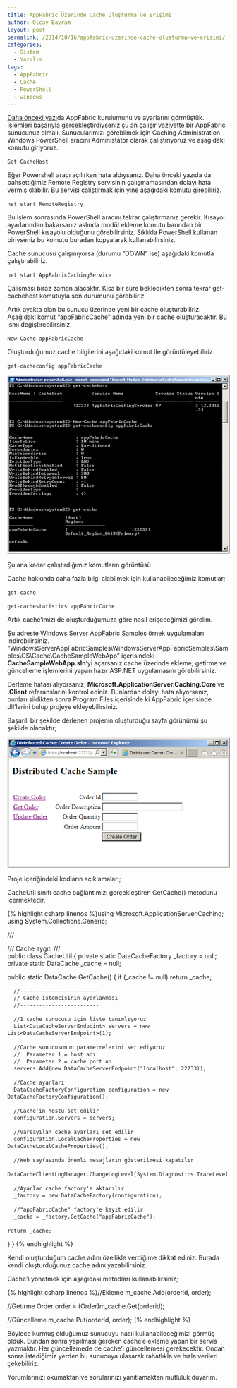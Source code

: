 ```yaml
---
title: AppFabric Üzerinde Cache Oluşturma ve Erişimi
author: Olcay Bayram
layout: post
permalink: /2014/10/16/appfabric-uzerinde-cache-olusturma-ve-erisimi/
categories:
  - Sistem
  - Yazılım
tags:
  - AppFabric
  - Cache
  - PowerShell
  - windows
---
```

[Daha önceki yazı][1]da AppFabric kurulumunu ve ayarlarını görmüştük. İşlemleri başarıyla gerçekleştirdiyseniz şu an çalışır vaziyette bir AppFabric sunucunuz olmalı. Sunucularımızı görebilmek için Caching Administration Windows PowerShell aracını Administator olarak çalıştırıyoruz ve aşağıdaki komutu giriyoruz.

`Get-CacheHost`

Eğer Powershell aracı açılırken hata aldıysanız. Daha önceki yazıda da bahsettiğimiz Remote Registry servisinin çalışmamasından dolayı hata vermiş olabilir. Bu servisi çalıştırmak için yine aşağıdaki komutu girebiliriz.

`net start RemoteRegistry`

Bu işlem sonrasında PowerShell aracını tekrar çalıştırmanız gerekir. Kısayol ayarlarından bakarsanız aslında modül ekleme komutu barından bir PowerShell kısayolu olduğunu görebilirsiniz. Sıklıkla PowerShell kullanan biriyseniz bu komutu buradan kopyalarak kullanabilirsiniz.

Cache sunucusu çalışmıyorsa (durumu &#8220;DOWN&#8221; ise) aşağıdaki komutla çalıştırabiliriz.

`net start AppFabricCachingService`

Çalışması biraz zaman alacaktır. Kısa bir süre bekledikten sonra tekrar get-cachehost komutuyla son durumunu görebiliriz.

Artık ayakta olan bu sunucu üzerinde yeni bir cache oluşturabiliriz. Aşağıdaki komut &#8220;appFabricCache&#8221; adında yeni bir cache oluşturacaktır. Bu ismi değiştirebilirsiniz.

`New-Cache appFabricCache`

Oluşturduğumuz cache bilgilerini aşağıdaki komut ile görüntüleyebiliriz.

`get-cacheconfig appFabricCache`

![Komutlar](/wp-content/uploads/2014/10/Step5.png)

Şu ana kadar çalıştırdığımız komutların görüntüsü

Cache hakkında daha fazla bilgi alabilmek için kullanabileceğimiz komutlar;

`get-cache`

`get-cachestatistics appFabricCache`

Artık cache&#8217;imizi de oluşturduğumuza göre nasıl erişeceğimizi görelim.

Şu adreste <a href="http://go.microsoft.com/fwlink/?LinkId=169336" target="_blank">Windows Server AppFabric Samples</a> örnek uygulamaları indirebilirsiniz. &#8220;WindowsServerAppFabricSamples\WindowsServerAppFabricSamples\Samples\CS\Cache\CacheSampleWebApp&#8221; içerisindeki **CacheSampleWebApp.sln**&#8216;yi açarsanız cache üzerinde ekleme, getirme ve güncelleme işlemlerini yapan hazır ASP.NET uygulamasını görebilirsiniz.

Derleme hatası alıyorsanız, **Microsoft.ApplicationServer.Caching.Core** ve **.Client** referanslarını kontrol ediniz. Bunlardan dolayı hata alıyorsanız, bunları sildikten sonra Program Files içerisinde ki AppFabric içerisinde dll&#8217;lerini bulup projeye ekleyebilirsiniz.

Başarılı bir şekilde derlenen projenin oluşturduğu sayfa görünümü şu şekilde olacaktır;

![Sayfa görünümü](/wp-content/uploads/2014/10/Step6.png)

Proje içeriğindeki kodların açıklamaları;

CacheUtil sınıfı cache bağlantımızı gerçekleştiren GetCache() metodunu içermektedir.

{% highlight csharp linenos %}using Microsoft.ApplicationServer.Caching;
using System.Collections.Generic;

/// <summary>
/// Cache aygıtı
/// </summary>
public class CacheUtil
{
  private static DataCacheFactory _factory = null;
  private static DataCache _cache = null;

  public static DataCache GetCache()
  {
      if (_cache != null)
          return _cache;

      //-------------------------
      // Cache istemcisinin ayarlanması 
      //-------------------------

      //1 cache sunucusu için liste tanımlıyoruz
      List<DataCacheServerEndpoint> servers = new List<DataCacheServerEndpoint>(1);

      //Cache sunucusunun parametrelerini set ediyoruz 
      //  Parameter 1 = host adı
      //  Parameter 2 = cache port no
      servers.Add(new DataCacheServerEndpoint("localhost", 22233));

      //Cache ayarları
      DataCacheFactoryConfiguration configuration = new DataCacheFactoryConfiguration();
      
      //Cache'in hostu set edilir
      configuration.Servers = servers;
      
      //Varsayılan cache ayarları set edilir
      configuration.LocalCacheProperties = new DataCacheLocalCacheProperties();

      //Web sayfasında önemli mesajların gösterilmesi kapatılır
      DataCacheClientLogManager.ChangeLogLevel(System.Diagnostics.TraceLevel.Off);

      //Ayarlar cache factory'e aktarılır
      _factory = new DataCacheFactory(configuration);

      //"appFabricCache" factory'e kayıt edilir
      _cache = _factory.GetCache("appFabricCache");
      
    return _cache;
  }
}
{% endhighlight %}

Kendi oluşturduğum cache adını özellikle verdiğime dikkat ediniz. Burada kendi oluşturduğunuz cache adını yazabilirsiniz.

Cache'i yönetmek için aşağıdaki metodları kullanabilirsiniz;

{% highlight csharp linenos %}//Ekleme
m_cache.Add(orderid, order);

//Getirme
Order order = (Order)m_cache.Get(orderid);

//Güncelleme
m_cache.Put(orderid, order);
{% endhighlight %}

Böylece kurmuş olduğumuz sunucuyu nasıl kullanabileceğimizi görmüş olduk. Bundan sonra yapılması gereken cache&#8217;e ekleme yapan bir servis yazmaktır. Her güncellemede de cache&#8217;i güncellemesi gerekecektir. Ondan sonra istediğimiz yerden bu sunucuya ulaşarak rahatlıkla ve hızla verileri çekebiliriz.

Yorumlarınızı okumaktan ve sorularınızı yanıtlamaktan mutluluk duyarım.

 [1]: http://otomatikmuhendis.com/2014/10/15/appfabric-kurulumu-ayarlari-ve-kullanimi/
